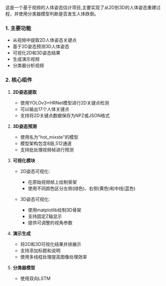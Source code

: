 这是一个基于视频的人体姿态估计项目,主要实现了从2D到3D的人体姿态重建过程，并使用分类器模型判断是否发生人体跌倒。

### 1. 主要功能
- 从视频中提取2D人体姿态关键点
- 基于2D姿态预测3D人体姿态
- 可视化2D和3D姿态结果
- 生成演示视频
- 分类器分析视频

### 2. 核心组件

1. **2D姿态提取**
   - 使用YOLOv3+HRNet模型进行2D关键点检测
   - 可以输出17个人体关键点
   - 支持将2D关键点数据保存为NPZ或JSON格式

2. **3D姿态预测**
   - 使用名为"hot_mixste"的模型
   - 模型架构包含8层,512通道
   - 支持批处理视频帧进行预测

3. **可视化模块**
   - 2D姿态可视化:
     - 在原始视频帧上绘制骨架
     - 使用不同颜色区分左侧(绿色)、右侧(黄色)和中线(蓝色)
   
   - 3D姿态可视化:
     - 使用matplotlib绘制3D骨架
     - 支持固定Z轴显示
     - 提供可调整的视角参数

4. **演示生成**
   - 将2D和3D可视化结果并排展示
   - 支持添加标题和说明
   - 使用多线程处理提高图像处理效率

5. **分类器模型**
   - 使用双向LSTM